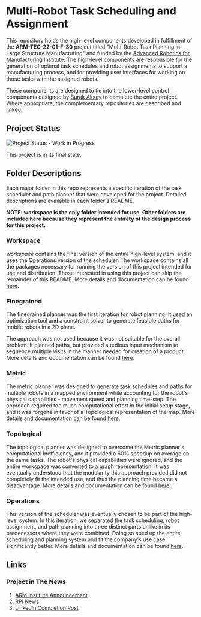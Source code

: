 # Multi-Robot Task Scheduling and Assignment

This repository holds the high-level components developed in fulfillment of the **ARM-TEC-22-01-F-30** project titled "Multi-Robot Task Planning in Large Structure Manufacturing" and funded by the [Advanced Robotics for Manufacturing Institute](https://arminstitute.org/). The high-level components are responsible for the generation of optimal task schedules and robot assignments to support a manufacturing process, and for providing user interfaces for working on those tasks with the assigned robots.

These components are designed to tie into the lower-level control components designed by [Burak Aksoy](https://github.com/burakaksoy) to complete the entire project. Where appropriate, the complementary repositories are described and linked.

## Project Status
![Project Status - Work in Progress](https://img.shields.io/badge/status-Complete-g)

This project is in its final state.

## Folder Descriptions
Each major folder in this repo represents a specific iteration of the task scheduler and path planner that were developed for the project. Detailed descriptions are available in each folder's README.

**NOTE: workspace is the only folder intended for use. Other folders are included here because they represent the entirety of the design process for this project.**

### Workspace
*workspace* contains the final version of the entire high-level system, and it uses the Operations version of the scheduler. The workspace contains all the packages necessary for running the version of this project intended for use and distribution. Those interested in using this project can skip the remainder of this README. More details and documentation can be found [here](workspace).

### Finegrained
The finegrained planner was the first iteration for robot planning. It used an optimization tool and a constraint solver to generate feasible paths for mobile robots in a 2D plane.

The approach was not used because it was not suitable for the overall problem. It planned paths, but provided a tedious input mechanism to sequence multiple visits in the manner needed for creation of a product. More details and documentation can be found [here](Finegrained).

### Metric
The metric planner was designed to generate task schedules and paths for multiple robots in a mapped environment while accounting for the robot's physical capabilities - movement speed and planning time-step. The approach required too much computational effort in the initial setup stage, and it was forgone in favor of a Topological representation of the map. More details and documentation can be found [here](Metric).

### Topological
The topological planner was designed to overcome the Metric planner's computational inefficiency, and it provided a 60% speedup on average on the same tasks. The robot's physical capabilities were ignored, and the entire workspace was converted to a graph representation. It was eventually understood that the modularity this approach provided did not completely fit the intended use, and thus the planning time became a disadvantage. More details and documentation can be found [here](Topological).

### Operations
This version of the scheduler was eventually chosen to be part of the high-level system. In this iteration, we separated the task scheduling, robot assignment, and path planning into three distinct parts unlike in its predecessors where they were combined. Doing so sped up the entire scheduling and planning system and fit the company's use case significantly better. More details and documentation can be found [here](Operations).


## Links
### Project in The News
1. [ARM Institute Announcement](https://arminstitute.org/news/new-tech-projects-2023/)
2. [RPI News](https://news.rpi.edu/content/2023/02/09/rpi-awarded-two-technology-projects-advanced-robotic-manufacturing-arm-address)
3. [LinkedIn Completion Post](https://www.linkedin.com/posts/john-wen-6999794_we-have-successfully-completed-the-final-ugcPost-7123380065786081280-mOiE?utm_source=share&utm_medium=member_desktop)